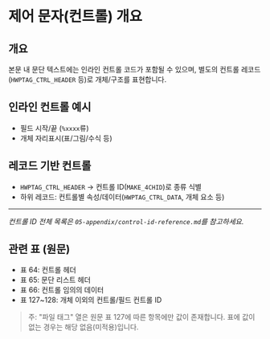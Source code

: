 # 제어 문자(컨트롤) 개요

## 개요

본문 내 문단 텍스트에는 인라인 컨트롤 코드가 포함될 수 있으며, 별도의 컨트롤 레코드(`HWPTAG_CTRL_HEADER` 등)로 개체/구조를 표현합니다.

## 인라인 컨트롤 예시

- 필드 시작/끝 (`%xxxx`류)
- 개체 자리표시(표/그림/수식 등)

## 레코드 기반 컨트롤

- `HWPTAG_CTRL_HEADER` → 컨트롤 ID(`MAKE_4CHID`)로 종류 식별
- 하위 레코드: 컨트롤별 속성/데이터(`HWPTAG_CTRL_DATA`, 개체 요소 등)

---

_컨트롤 ID 전체 목록은 `05-appendix/control-id-reference.md`를 참고하세요._

## 관련 표 (원문)

- 표 64: 컨트롤 헤더
- 표 65: 문단 리스트 헤더
- 표 66: 컨트롤 임의의 데이터
- 표 127~128: 개체 이외의 컨트롤/필드 컨트롤 ID

> 주: "파일 태그" 열은 원문 표 127에 따른 항목에만 값이 존재합니다. 표에 값이 없는 경우는 해당 없음(미적용)입니다.
